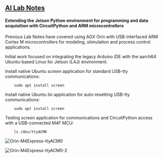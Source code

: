 ## <u>AI Lab Notes</u>

#### Extending the Jetson Python environment for programming and data acquisition with CircuitPython and ARM microcontrollers

Previous Lab Notes have covered using AGX Orin with USB-interfaced ARM Cortex M microcontrollers for modeling, stimulation and process control applications.

Initial work focused on integrating the legacy Arduino IDE with the aarch64 Ubuntu-based Linux for Jetson (L4J) environment.


Install native Ubuntu *screen* application for standard USB-tty communications:

		sudo apt install screen

Install native Ubuntu *tio* application for auto-resetting USB-tty communications:

		sudo apt install screen

Testing *screen* application for communications and CircuitPython access with a USB-connected M4F MCU:

		ls /dev/ttyACM0

![Orin-M4Express-ttyACM0](https://github.com/rtrelease/Jetson-Symbolics-Neuromorphics/assets/71346897/fcfa814c-4edf-4ed5-8ec4-06222ddb95ae)

![Orin-M4Express-ttyACM0-2](https://github.com/rtrelease/Jetson-Symbolics-Neuromorphics/assets/71346897/eb6c09e1-3e39-486a-83ae-b3218458583b)


